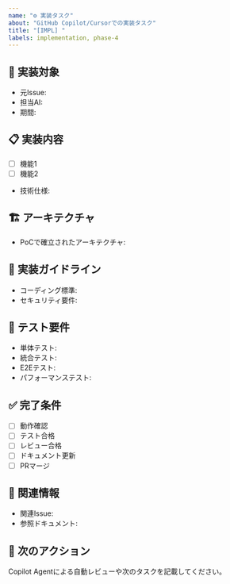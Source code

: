 ```yaml
---
name: "⚙️ 実装タスク"
about: "GitHub Copilot/Cursorでの実装タスク"
title: "[IMPL] "
labels: implementation, phase-4
---
```


## 🎯 実装対象

- 元Issue: <!-- #要件定義Issue番号 or #PoCIssue番号 -->
- 担当AI:
- 期間:

## 📋 実装内容

- [ ] 機能1
- [ ] 機能2
- 技術仕様:

## 🏗️ アーキテクチャ

- PoCで確立されたアーキテクチャ:

## 📝 実装ガイドライン

- コーディング標準:
- セキュリティ要件:

## 🧪 テスト要件

- 単体テスト:
- 統合テスト:
- E2Eテスト:
- パフォーマンステスト:

## ✅ 完了条件

- [ ] 動作確認
- [ ] テスト合格
- [ ] レビュー合格
- [ ] ドキュメント更新
- [ ] PRマージ

## 🔗 関連情報

- 関連Issue:
- 参照ドキュメント:

## 🚀 次のアクション

Copilot Agentによる自動レビューや次のタスクを記載してください。
